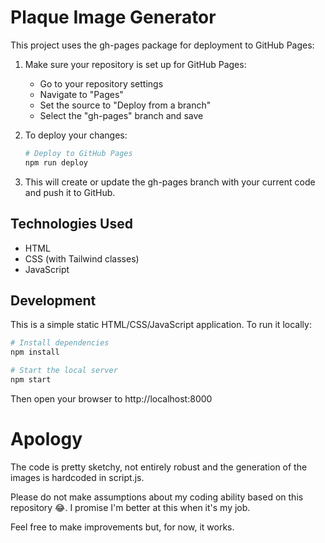 # Plaque Image Generator
This project uses the gh-pages package for deployment to GitHub Pages:

1. Make sure your repository is set up for GitHub Pages:
   - Go to your repository settings
   - Navigate to "Pages"
   - Set the source to "Deploy from a branch"
   - Select the "gh-pages" branch and save

2. To deploy your changes:
   ```bash
   # Deploy to GitHub Pages
   npm run deploy
   ```

3. This will create or update the gh-pages branch with your current code and push it to GitHub.

## Technologies Used
- HTML
- CSS (with Tailwind classes)
- JavaScript

## Development
This is a simple static HTML/CSS/JavaScript application. To run it locally:

```bash
# Install dependencies
npm install

# Start the local server
npm start
```
Then open your browser to http://localhost:8000

# Apology
The code is pretty sketchy, not entirely robust and the generation of the images is hardcoded in script.js.

Please do not make assumptions about my coding ability based on this repository 😂.  I promise I'm better at this when it's my job.

Feel free to make improvements but, for now, it works.
